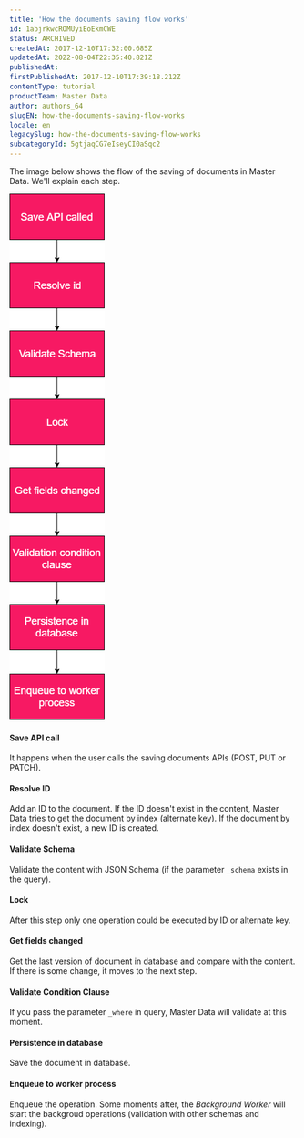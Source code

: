 ```yaml
---
title: 'How the documents saving flow works'
id: 1abjrkwcROMUyiEoEkmCWE
status: ARCHIVED
createdAt: 2017-12-10T17:32:00.685Z
updatedAt: 2022-08-04T22:35:40.821Z
publishedAt: 
firstPublishedAt: 2017-12-10T17:39:18.212Z
contentType: tutorial
productTeam: Master Data
author: authors_64
slugEN: how-the-documents-saving-flow-works
locale: en
legacySlug: how-the-documents-saving-flow-works
subcategoryId: 5gtjaqCG7eIseyCI0aSqc2
---
```


The image below shows the flow of the saving of documents in Master Data. We'll explain each step.

![Save flow](https://raw.githubusercontent.com/vtexdocs/help-center-content/refs/heads/main/docs/en/tutorials/Master%20Data/Master%20Data's%20overview/how-the-documents-saving-flow-works_1.png)

#### Save API call
It happens when the user calls the saving documents APIs (POST, PUT or PATCH).
#### Resolve ID
Add an ID to the document. If the ID doesn't exist in the content, Master Data tries to get the document by index (alternate key). If the document by index doesn't exist, a new ID is created.
#### Validate Schema
Validate the content with JSON Schema (if the parameter `_schema` exists in the query).
#### Lock
After this step only one operation could be executed by ID or alternate key.
#### Get fields changed
Get the last version of document in database and compare with the content. If there is some change, it moves to the next step.
#### Validate Condition Clause
If you pass the parameter `_where` in query, Master Data will validate at this moment.
#### Persistence in database
Save the document in database.
#### Enqueue to worker process
Enqueue the operation. Some moments after, the *Background Worker* will start the backgroud operations (validation with other schemas and indexing).

